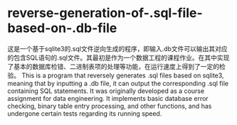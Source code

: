 # reverse-generation-of-.sql-file-based-on-.db-file
这是一个基于sqlite3的.sql文件逆向生成的程序，即输入.db文件可以输出其对应的包含SQL语句的.sql文件。其最初是作为一个数据工程的课程作业。在其中实现了基本的数据库检错、二进制表项的处理等功能，在运行速度上得到了一定的检验。
This is a program that reversely generates .sql files based on sqlite3, meaning that by inputting a .db file, it can output the corresponding .sql file containing SQL statements. It was originally developed as a course assignment for data engineering. It implements basic database error checking, binary table entry processing, and other functions, and has undergone certain tests regarding its running speed.
